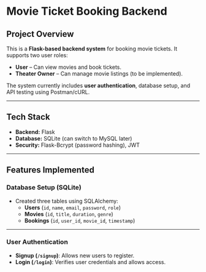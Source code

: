 #  Movie Ticket Booking Backend

##  Project Overview
This is a **Flask-based backend system** for booking movie tickets. It supports two user roles:  
- **User** – Can view movies and book tickets.  
- **Theater Owner** – Can manage movie listings (to be implemented).  

The system currently includes **user authentication**, database setup, and API testing using Postman/cURL.

---

##  Tech Stack
- **Backend:** Flask  
- **Database:** SQLite (can switch to MySQL later)  
- **Security:** Flask-Bcrypt (password hashing), JWT

---

##  Features Implemented
###  Database Setup (SQLite)
- Created three tables using SQLAlchemy:
  - **Users** (`id`, `name`, `email`, `password`, `role`)
  - **Movies** (`id`, `title`, `duration`, `genre`)
  - **Bookings** (`id`, `user_id`, `movie_id`, `timestamp`)  

---

###  User Authentication
- **Signup (`/signup`)**: Allows new users to register.  
- **Login (`/login`)**: Verifies user credentials and allows access.  
